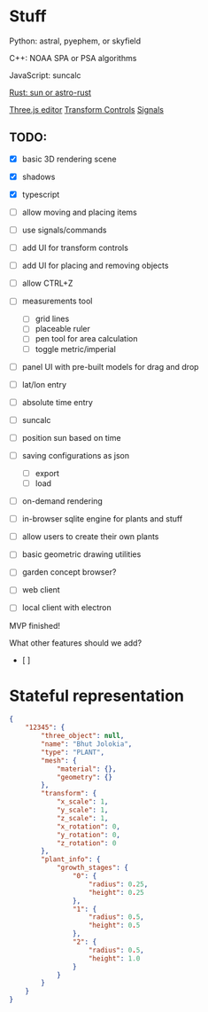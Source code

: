 # Stuff

Python: astral, pyephem, or skyfield

C++: NOAA SPA or PSA algorithms

JavaScript: suncalc

[Rust: sun or astro-rust](https://github.com/mourner/suncalc)


[Three.js editor](https://github.com/mrdoob/three.js/tree/master/editor)
[Transform Controls](https://threejs.org/docs/#examples/en/controls/TransformControls)
[Signals](https://github.com/millermedeiros/js-signals)

## TODO:
- [x] basic 3D rendering scene
- [x] shadows
- [x] typescript
- [ ] allow moving and placing items
- [ ] use signals/commands
- [ ] add UI for transform controls
- [ ] add UI for placing and removing objects
- [ ] allow CTRL+Z

- [ ] measurements tool
    - [ ] grid lines
    - [ ] placeable ruler
    - [ ] pen tool for area calculation
    - [ ] toggle metric/imperial

- [ ] panel UI with pre-built models for drag and drop
- [ ] lat/lon entry
- [ ] absolute time entry
- [ ] suncalc
- [ ] position sun based on time

- [ ] saving configurations as json
    - [ ] export
    - [ ] load
    
- [ ] on-demand rendering
- [ ] in-browser sqlite engine for plants and stuff
- [ ] allow users to create their own plants
- [ ] basic geometric drawing utilities

- [ ] garden concept browser?
- [ ] web client
- [ ] local client with electron

MVP finished!

What other features should we add?
- [ ] 

# Stateful representation
```json
{
    "12345": {
        "three_object": null,
        "name": "Bhut Jolokia",
        "type": "PLANT",
        "mesh": {
            "material": {},
            "geometry": {}
        },
        "transform": {
            "x_scale": 1,
            "y_scale": 1,
            "z_scale": 1,
            "x_rotation": 0,
            "y_rotation": 0,
            "z_rotation": 0
        },
        "plant_info": {
            "growth_stages": {
                "0": {
                    "radius": 0.25,
                    "height": 0.25
                },
                "1": {
                    "radius": 0.5,
                    "height": 0.5
                },
                "2": {
                    "radius": 0.5,
                    "height": 1.0
                }
            }
        }
    }
}
```